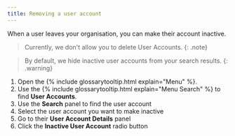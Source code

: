 ```yaml
---
title: Removing a user account
---
```


When a user leaves your organisation, you can make their account inactive.

> Currently, we don't allow you to delete User Accounts.
{: .note}

> By default, we hide inactive user accounts from your search results.
{: .warning}

1. Open the {% include glossarytooltip.html explain="Menu" %}.
1. Use the {% include glossarytooltip.html explain="Menu Search" %} to find **User Accounts**.
1. Use the **Search** panel to find the user account
1. Select the user account you want to make inactive
1. Go to their **User Account Details** panel
1. Click the **Inactive User Account** radio button
